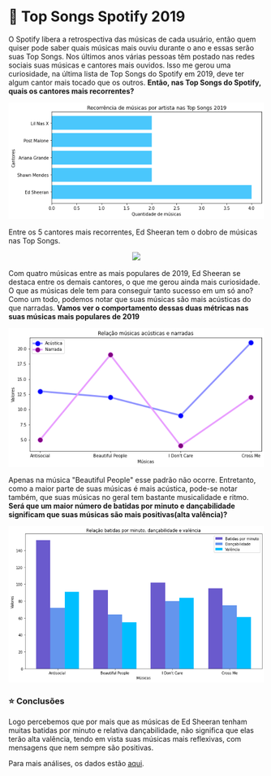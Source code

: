 # 🎼 Top Songs Spotify 2019

O Spotify libera a retrospectiva das músicas de cada usuário, então quem quiser pode saber quais músicas mais ouviu durante o ano e essas serão suas Top Songs. Nos últimos anos várias pessoas têm postado nas redes sociais suas músicas e cantores mais ouvidos. Isso me gerou uma curiosidade, na última lista de Top Songs do Spotify em 2019, deve ter algum cantor mais tocado que os outros. 
**Então, nas Top Songs do Spotify, quais os cantores mais recorrentes?**

<p align="center">
<img src="../src/vis1.png"
/>
<p/>

Entre os 5 cantores mais recorrentes, Ed Sheeran tem o dobro de músicas nas Top Songs.

<p align="center">
<img src="https://media.giphy.com/media/yMc2BCpIc7LFe/giphy.gif"/>
<p/>

Com quatro músicas entre as mais populares de 2019, Ed Sheeran se destaca entre os demais cantores, o que me gerou ainda mais curiosidade. O que as músicas dele tem para conseguir tanto sucesso em um só ano? 
Como um todo, podemos notar que suas músicas são mais acústicas do que narradas. 
**Vamos ver o comportamento dessas duas métricas nas suas músicas mais populares de 2019**

<p align="center">
<img src="../src/vis2.png" /> 
<p/>

Apenas na música "Beautiful People" esse padrão não ocorre. Entretanto, como a maior parte de suas músicas é mais acústica, pode-se notar também, que suas músicas no geral tem bastante musicalidade e ritmo. 
**Será que um maior número de batidas por minuto e dançabilidade significam que suas músicas são mais positivas(alta valência)?**

<p align="center">
<img  src="../src/vis3.png">
<p/>

### :star: Conclusões

Logo percebemos que por mais que as músicas de Ed Sheeran tenham muitas batidas por minuto e relativa dançabilidade, não significa que elas terão alta valência, tendo em vista suas músicas mais reflexivas, com mensagens que nem sempre são positivas.

Para mais análises, os dados estão [aqui](https://www.kaggle.com/leonardopena/top50spotify2019).

